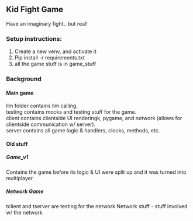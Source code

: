 ## Kid Fight Game
Have an imaginary fight.. but real!

### Setup instructions:

1. Create a new venv, and activate it
2. Pip install -r requirements.txt
4. all the game stuff is in game_stuff

### Background
#### Main game
llm folder contains llm calling.  
testing contains mocks and testing stuff for the game.  
client contains clientside UI renderingk, pygame, and network (allows for clientside communication w/ server).  
server contains all game logic & handlers, clocks, methods, etc.  

#### Old stuff

##### Game_v1
Contains the game before its logic & UI were split up and it was turned into multiplayer

##### Network Game
tclient and tserver are testing for the network
Network stuff - stuff involved w/ the network

